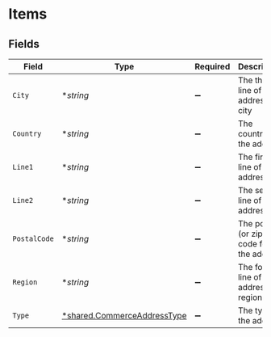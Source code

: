 # Items


## Fields

| Field                                                                            | Type                                                                             | Required                                                                         | Description                                                                      |
| -------------------------------------------------------------------------------- | -------------------------------------------------------------------------------- | -------------------------------------------------------------------------------- | -------------------------------------------------------------------------------- |
| `City`                                                                           | **string*                                                                        | :heavy_minus_sign:                                                               | The third line of the address, or city                                           |
| `Country`                                                                        | **string*                                                                        | :heavy_minus_sign:                                                               | The country for the address                                                      |
| `Line1`                                                                          | **string*                                                                        | :heavy_minus_sign:                                                               | The first line of the address                                                    |
| `Line2`                                                                          | **string*                                                                        | :heavy_minus_sign:                                                               | The second line of the address                                                   |
| `PostalCode`                                                                     | **string*                                                                        | :heavy_minus_sign:                                                               | The postal (or zip) code for the address                                         |
| `Region`                                                                         | **string*                                                                        | :heavy_minus_sign:                                                               | The fourth line of the address, or region                                        |
| `Type`                                                                           | [*shared.CommerceAddressType](../../../pkg/models/shared/commerceaddresstype.md) | :heavy_minus_sign:                                                               | The type of the address                                                          |